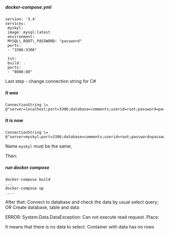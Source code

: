 
##### docker-compose.yml
```docker
version: '3.4'
services:
 myskyl: 
 image: mysql:latest
 environment: 
 MYSQL\_ROOT\_PASSWORD: "password"
 ports: 
 - "3306:3306"

 tst:
 build: .
 ports: 
 - "8080:80"
```

Last step - change connection string for C#

##### It was
```dotnet
ConnectionString \= @"server=localhost;port=3306;database=comments;userid=root;password=password;";
```


##### It is now
```dotnet
ConnectionString \= @"server=myskyl;port=3306;database=comments;userid=root;password=password;";
```

Name `myskyl` must be the same;

Then:


##### run docker compose
```docker
docker-compose build
...
docker-compose up
....
```
After that: 
Connect to database and check the data by usual select query;
OR
Create database, table and data

ERROR:
System.Data.DataException: Can not execute read request. Place:

It means that there is no data to select. Container with data has no rows